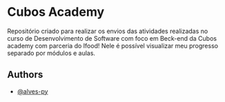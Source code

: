 # Cubos Academy

Repositório criado para realizar os envios das atividades realizadas no curso de Desenvolvimento de Software com foco em Beck-end da
Cubos academy com parceria do Ifood! Nele é possível visualizar meu progresso separado por módulos e aulas.

## Authors

- [@alves-py](https://github.com/alves-py)
